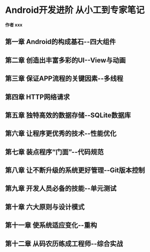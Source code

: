 # Android开发进阶 从小工到专家笔记
**作者 xxx**
## 第一章 Android的构成基石--四大组件

## 第二章 创造出丰富多彩的UI--View与动画

## 第三章 保证APP流程的关键因素--多线程

## 第四章 HTTP网络请求

## 第五章 独特高效的数据存储--SQLite数据库

## 第六章 让程序更优秀的技术--性能优化

## 第七章 装点程序“门面”--代码规范

## 第八章 让不断升级的系统更好管理--Git版本控制

## 第九章 开发人员必备的技能--单元测试

## 第十章 六大原则与设计模式

## 第十一章 使系统适应变化--重构

## 第十二章 从码农历练成工程师--综合实战

